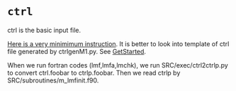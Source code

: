 # `ctrl`
ctrl is the basic input file. 

[Here is a very minimimum instruction](lmf_input.md).
It is better to look into template of ctrl file generated by ctrlgenM1.py.
See [GetStarted](../manual/README_tutorial.md).

When we run fortran codes (lmf,lmfa,lmchk),
we run SRC/exec/ctrl2ctrlp.py to convert ctrl.foobar to ctrlp.foobar.
Then we read ctrlp by SRC/subroutines/m_lmfinit.f90.
